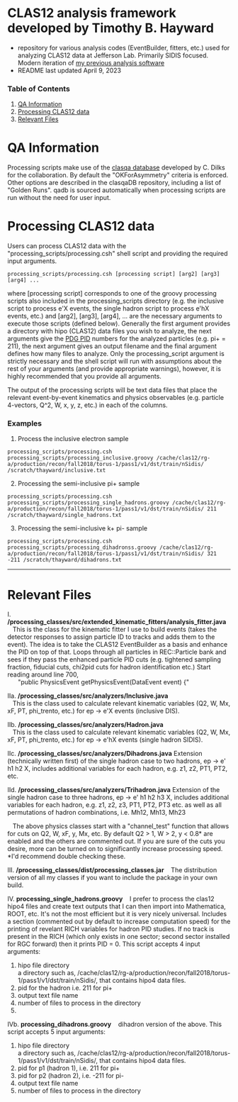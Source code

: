# CLAS12 analysis framework developed by Timothy B. Hayward
* repository for various analysis codes (EventBuilder, fitters, etc.) used for analyzing CLAS12 data at Jefferson Lab. Primarily SIDIS focused. Modern iteration of [my previous analysis software](https://github.com/tbhayward/clas_analysis_code)
* README last updated April 9, 2023

### Table of Contents
1. [QA Information](#info)
2. [Processing CLAS12 data](#processing)
3. [Relevant Files](#files)

<a name="info"></a>
# QA Information
Processing scripts make use of the [clasqa database](https://github.com/JeffersonLab/clasqaDB) developed by C. Dilks for the collaboration. By default the "OKForAsymmetry" criteria is enforced. Other options are described in the clasqaDB repository, including a list of "Golden Runs". qadb is sourced automatically when processing scripts are run without the need for user input.

<a name="processing"></a>
# Processing CLAS12 data
Users can process CLAS12 data with the "processing_scripts/processing.csh" shell script and providing the required input arguments. 

```processing_scripts/processing.csh [processing script] [arg2] [arg3] [arg4] ...```

where [processing script] corresponds to one of the groovy processing scripts also included in the processing_scripts directory (e.g. the inclusive script to process e'X events, the single hadron script to process e'hX events, etc.) and [arg2], [arg3], [arg4], ... are the necessary arguments to execute those scripts (defined below). Generally the first argument provides a directory with hipo (CLAS12) data files you wish to analyze, the next arguments give the [PDG PID](https://pdg.lbl.gov/2007/reviews/montecarlorpp.pdf) numbers for the analyzed particles (e.g. pi+ = 211), the next argument gives an output filename and the final argument defines how many files to analyze. Only the processing_script argument is strictly necessary and the shell script will run with assumptions about the rest of your arguments (and provide appropriate warnings), however, it is highly recommended that you provide all arguments. 

The output of the processing scripts will be text data files that place the relevant event-by-event kinematics and physics observables (e.g. particle 4-vectors, Q^2, W, x, y, z, etc.) in each of the columns.  

### Examples
1. Process the inclusive electron sample 

```processing_scripts/processing.csh processing_scripts/processing_inclusive.groovy /cache/clas12/rg-a/production/recon/fall2018/torus-1/pass1/v1/dst/train/nSidis/ /scratch/thayward/inclusive.txt```

2. Processing the semi-inclusive pi+ sample 

```processing_scripts/processing.csh processing_scripts/processing_single_hadrons.groovy /cache/clas12/rg-a/production/recon/fall2018/torus-1/pass1/v1/dst/train/nSidis/ 211 /scratch/thayward/single_hadrons.txt```

3. Processing the semi-inclusive k+ pi- sample 

```processing_scripts/processing.csh processing_scripts/processing_dihadronss.groovy /cache/clas12/rg-a/production/recon/fall2018/torus-1/pass1/v1/dst/train/nSidis/ 321 -211 /scratch/thayward/dihadrons.txt```

--------

<a name="files"></a>
# Relevant Files
I. **/processing_classes/src/extended_kinematic_fitters/analysis_fitter.java**  
&nbsp;&nbsp;&nbsp;This is the class for the kinematic fitter I use to build events (takes the detector responses to assign particle ID to tracks and adds them to the event). The idea is to take the CLAS12 EventBuilder as a basis and enhance the PID on top of that. Loops through all particles in REC::Particle bank and sees if they pass the enhanced particle PID cuts (e.g. tightened sampling fraction, fiducial cuts, chi2pid cuts for hadron identification etc.) Start reading around line 700,  
&nbsp;&nbsp;&nbsp;&nbsp;&nbsp;&nbsp;"public PhysicsEvent getPhysicsEvent(DataEvent event) {"

IIa. **/processing_classes/src/analyzers/Inclusive.java**  
&nbsp;&nbsp;&nbsp;This is the class used to calculate relevant kinematic variables (Q2, W, Mx, xF, PT, phi_trento, etc.)  for ep -> e'X events (inclusive DIS). 
  
IIb. **/processing_classes/src/analyzers/Hadron.java**  
&nbsp;&nbsp;&nbsp;This is the class used to calculate relevant kinematic variables (Q2, W, Mx, xF, PT, phi_trento, etc.)  for ep -> e'hX events (single hadron SIDIS). 

IIc. **/processing_classes/src/analyzers/Dihadrons.java**
  Extension (technically written first) of the single hadron case to two hadrons, ep -> e' h1 h2 X, includes additional variables for each hadron, e.g. z1, z2, PT1, PT2, etc.
  
IId. **/processing_classes/src/analyzers/Trihadron.java**
  Extension of the single hadron case to three hadrons, ep -> e' h1 h2 h3 X, includes additional variables for each hadron, e.g. z1, z2, z3, PT1, PT2, PT3 etc. as well as all permutations of hadron combinations, i.e. Mh12, Mh13, Mh23

&nbsp;&nbsp;&nbsp;The above physics classes start with a "channel_test" function that allows for cuts on Q2, W, xF, y, Mx, etc. By default Q2 > 1, W > 2, y < 0.8* are enabled and the others are commented out. If you are sure of the cuts you desire, more can be turned on to significantly increase processing speed. *I'd recommend double checking these.


III. **/processing_classes/dist/processing_classes.jar**
&nbsp;&nbsp;&nbsp;The distribution version of all my classes if you want to include the package in your own build.

IV. **processing_single_hadrons.groovy**
&nbsp;&nbsp;&nbsp;I prefer to process the clas12 hipo4 files and create text outputs that I can then import into Mathematica, ROOT, etc. It's not the most efficient but it is very nicely universal. Includes a section (commented out by default to increase computation speed) for the printing of revelant RICH variables for hadron PID studies. If no track is present in the RICH (which only exists in one sector; second sector installed for RGC forward) then it prints PID = 0. This script accepts 4 input arguments:  
  1. hipo file directory  
  a directory such as, /cache/clas12/rg-a/production/recon/fall2018/torus-1/pass1/v1/dst/train/nSidis/, that contains hipo4 data files.  
  2. pid for the hadron i.e. 211 for pi+  
  3. output text file name  
  4. number of files to process in the directory
  5. 
IVb. **processing_dihadrons.groovy**
&nbsp;&nbsp;&nbsp;dihadron version of the above. This script accepts 5 input arguments:  
  1. hipo file directory  
  a directory such as, /cache/clas12/rg-a/production/recon/fall2018/torus-1/pass1/v1/dst/train/nSidis/, that contains hipo4 data files.  
  2. pid for p1 (hadron 1), i.e. 211 for pi+  
  3. pid for p2 (hadron 2), i.e. -211 for pi-
  4. output text file name  
  5. number of files to process in the directory
